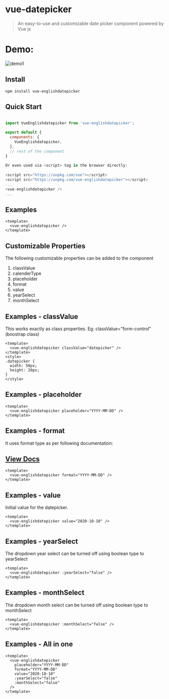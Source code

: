 # vue-datepicker

> An easy-to-use and customizable date picker component powered by Vue js

# Demo:

![demo1](https://github.com/krijanniroula/vue-englishdatepicker/blob/master/assets/demo1.PNG)

## Install

```shell
npm install vue-englishdatepicker
```

## Quick Start

```javascript

import VueEnglishdatepicker from 'vue-englishdatepicker';
 
export default {
  components: {
    VueEnglishdatepicker,
  },
  // rest of the component
}
 
Or even used via <script> tag in the browser directly:
 
<script src="https://unpkg.com/vue"></script>
<script src="https://unpkg.com/vue-englishdatepicker"></script>
...
<vue-englishdatepicker />
...


```

## Examples

```vue
<template>
  <vue-englishdatepicker />
</template>
```

## Customizable Properties

The following customizable properties can be added to the component

1. classValue
2. calenderType
3. placeholder
4. format
5. value
6. yearSelect
7. monthSelect

## Examples - classValue

This works exactly as class properties. Eg: classValue="form-control" (boostrap class)

```vue
<template>
  <vue-englishdatepicker classValue="datepicker" />
</template>
<style>
.datepicker {
  width: 50px;
  height: 20px;
}
</style>
```

## Examples - placeholder

```vue
<template>
  <vue-englishdatepicker placeholder="YYYY-MM-DD" />
</template>
```

## Examples - format

It uses format type as per following documentation:

<p align="center">
  <a href="https://momentjs.com/docs/">
  <h2>View Docs</h2>
  </a>
</p>

```vue
<template>
  <vue-englishdatepicker format="YYYY-MM-DD" />
</template>
```

## Examples - value

Initial value for the datepicker.

```vue
<template>
  <vue-englishdatepicker value="2020-10-10" />
</template>
```

## Examples - yearSelect

The dropdown year select can be turned off using boolean type to yearSelect

```vue
<template>
  <vue-englishdatepicker :yearSelect="false" />
</template>
```

## Examples - monthSelect

The dropdown month select can be turned off using boolean type to monthSelect

```vue
<template>
  <vue-englishdatepicker :monthSelect="false" />
</template>
```

## Examples - All in one

```vue
<template>
  <vue-englishdatepicker
    placeholder="YYYY-MM-DD"
    format="YYYY-MM-DD"
    value="2020-10-10"
    :yearSelect="false"
    :monthSelect="false"
  />
</template>
```
